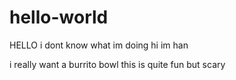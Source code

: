 # hello-world
HELLO i dont know what im doing
hi im han

i really want a burrito bowl
this is quite fun but scary
